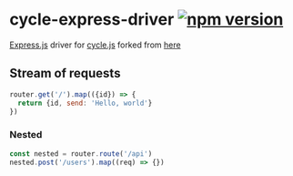 # cycle-express-driver [![npm version](https://badge.fury.io/js/cycle-express-driver.svg)](https://badge.fury.io/js/cycle-express-driver)
[Express.js](http://expressjs.com/) driver for [cycle.js](http://cycle.js.org/) forked from [here](https://github.com/whitecolor/cycle-express)

## Stream of requests
```js
router.get('/').map(({id}) => {
  return {id, send: 'Hello, world'}
})
```

### Nested
```js
const nested = router.route('/api')
nested.post('/users').map((req) => {})
 ```
